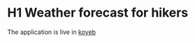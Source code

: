 # H1 Weather forecast for hikers

The application is live in [koyeb](https://independent-francoise-freeletz-c8764fdc.koyeb.app/)
